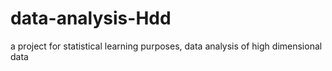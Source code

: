 # data-analysis-Hdd
a project for statistical learning purposes, data analysis of high dimensional data
